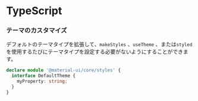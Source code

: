 # TypeScript

### テーマのカスタマイズ

デフォルトのテーマタイプを拡張して、`makeStyles` 、`useTheme` 、または`styled` を使用するたびにテーマタイプを設定する必要がないようにすることができます。

```typescript
declare module '@material-ui/core/styles' {
  interface DefaultTheme {
    myProperty: string;
  }
}
```
